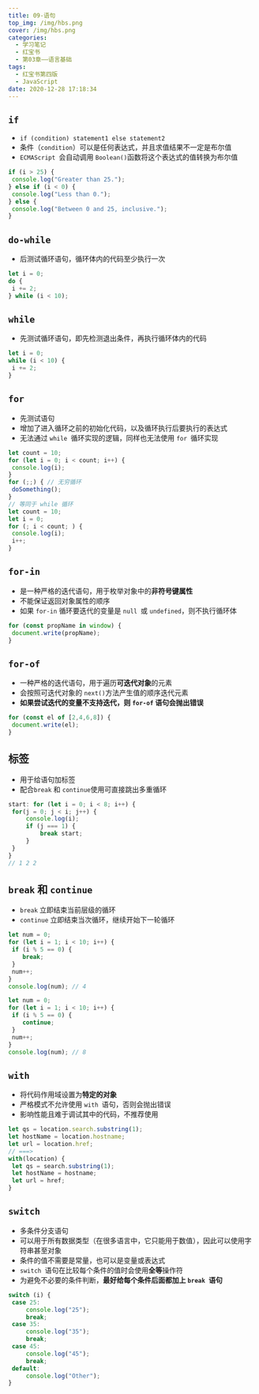 ```yaml
---
title: 09-语句
top_img: /img/hbs.png
cover: /img/hbs.png
categories:
  - 学习笔记
  - 红宝书
  - 第03章——语言基础
tags:
  - 红宝书第四版
  - JavaScript
date: 2020-12-28 17:18:34
---
```


## `if`

- `if (condition) statement1 else statement2 `
- 条件（`condition`）可以是任何表达式，并且求值结果不一定是布尔值
- `ECMAScript `会自动调用 `Boolean()`函数将这个表达式的值转换为布尔值

```js
if (i > 25) {
 console.log("Greater than 25.");
} else if (i < 0) {
 console.log("Less than 0.");
} else {
 console.log("Between 0 and 25, inclusive.");
} 
```

## `do-while`

- 后测试循环语句，循环体内的代码至少执行一次

```js
let i = 0;
do {
 i += 2;
} while (i < 10); 
```

## `while`

- 先测试循环语句，即先检测退出条件，再执行循环体内的代码

```js
let i = 0;
while (i < 10) {
 i += 2;
} 
```

## `for`

- 先测试语句
- 增加了进入循环之前的初始化代码，以及循环执行后要执行的表达式
- 无法通过 `while `循环实现的逻辑，同样也无法使用 `for `循环实现

```js
let count = 10;
for (let i = 0; i < count; i++) {
 console.log(i);
} 
for (;;) { // 无穷循环
 doSomething();
} 
// 等同于 while 循环
let count = 10;
let i = 0;
for (; i < count; ) {
 console.log(i);
 i++;
} 
```

## `for-in`

- 是一种严格的迭代语句，用于枚举对象中的**非符号键属性**
- 不能保证返回对象属性的顺序
- 如果 `for-in` 循环要迭代的变量是 `null `或 `undefined`，则不执行循环体

```js
for (const propName in window) {
 document.write(propName);
} 
```

## `for-of`

- 一种严格的迭代语句，用于遍历**可迭代对象**的元素
- 会按照可迭代对象的 `next()`方法产生值的顺序迭代元素
- **如果尝试迭代的变量不支持迭代，则 `for-of` 语句会抛出错误**

```js
for (const el of [2,4,6,8]) {
 document.write(el);
} 
```

## 标签

- 用于给语句加标签
- 配合`break` 和 `continue`使用可直接跳出多重循环

```js
start: for (let i = 0; i < 8; i++) {
 for(j = 0; j < i; j++) {
     console.log(i);
     if (j === 1) {
         break start;
     }
 }
}
// 1 2 2
```

## `break` 和 `continue`

- `break` 立即结束当前层级的循环
- `continue` 立即结束当次循环，继续开始下一轮循环

```js
let num = 0;
for (let i = 1; i < 10; i++) {
 if (i % 5 == 0) {
	break;
 }
 num++;
}
console.log(num); // 4

let num = 0;
for (let i = 1; i < 10; i++) {
 if (i % 5 == 0) {
	continue;
 }
 num++;
}
console.log(num); // 8 
```

## `with`

- 将代码作用域设置为**特定的对象**
- 严格模式不允许使用 `with `语句，否则会抛出错误
- 影响性能且难于调试其中的代码，不推荐使用

```js
let qs = location.search.substring(1);
let hostName = location.hostname;
let url = location.href; 
// ===>
with(location) {
 let qs = search.substring(1);
 let hostName = hostname;
 let url = href;
} 
```

## `switch`

- 多条件分支语句
- 可以用于所有数据类型（在很多语言中，它只能用于数值），因此可以使用字符串甚至对象
- 条件的值不需要是常量，也可以是变量或表达式
- `switch `语句在比较每个条件的值时会使用**全等**操作符
- 为避免不必要的条件判断，**最好给每个条件后面都加上 `break `语句**

```js
switch (i) {
 case 25:
     console.log("25");
     break;
 case 35:
     console.log("35");
     break;
 case 45:
     console.log("45");
     break;
 default:
     console.log("Other");
} 
```